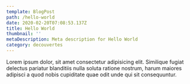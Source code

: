 ```yaml
---
template: BlogPost
path: /hello-world
date: 2020-02-20T07:08:53.137Z
title: Hello World
thumbnail: ''
metaDescription: Meta description for Hello World
category: decouvertes
---
```


Lorem ipsum dolor, sit amet consectetur adipisicing elit. Similique fugiat delectus pariatur blanditiis nulla soluta ratione nostrum, harum maiores adipisci a quod nobis cupiditate quae odit unde qui sit consequuntur.
